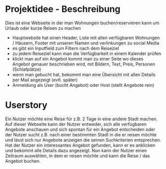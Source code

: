 
# Projektidee - Beschreibung
Dies ist eine Webseite in der man Wohnungen buchen/reservieren kann um Urlaub oder kurze Reisen zu machen
- Hauptwebsite hat einen Header, Liste mit allen verfügbaren Wohnungen / Häusern, Footer mit unseren Namen und verlinkungen zu social Media
- es gibt ein Inputfield zum Filtern nach dem Reiseziel
- zu jedem Reiseziel kann man die Verfügbarkeit in einem Kalender prüfen
- klickt man auf ein Angebot kommt man zu einer Seite wo dieses Angebot genauer beschrieben wird, mit Bildern, Text, Preis, Personen (Schlafplätze)
- wenn man gebucht hat, bekommt man eine Übersicht mit allen Details per Mail angezeigt (evtl. später)
- Anmeldung als User (bucht Angebot) oder Host (stellt Angebote rein)

# Userstory
Ein Nutzer möchte eine Reise für z.B. 2 Tage in eine andere Stadt machen. Auf dieser Webseite kann der Nutzer entweder, sich alle verfügbaren Angebote anschauen und sich spontan für ein Angebot entscheiden oder der Nutzer sucht z.B. nach einer bestimmten Stadt in die er reisen möchte und lässt sich nur Angebote anzeigen die seinen Suchkriterien entsprechen. Hat der Nutzer ein interessantes Angebot gefunden, kann er es anklicken und bekommt alle Details dazu angezeigt. Nun kann der Nutzer einen Zeitraum auswählen, in dem er reisen möchte und kann die Reise / das Angebot buchen.
